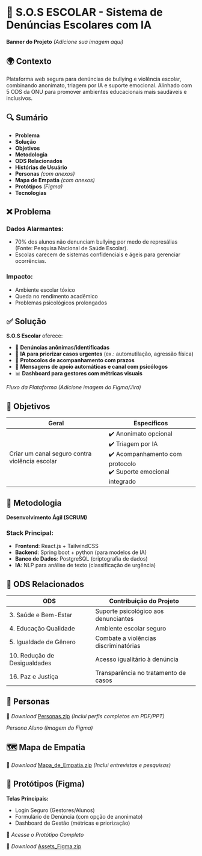 # 📢 S.O.S ESCOLAR - Sistema de Denúncias Escolares com IA
**Banner do Projeto** *(Adicione sua imagem aqui)*

## 🌍 Contexto
Plataforma web segura para denúncias de bullying e violência escolar, combinando anonimato, triagem por IA e suporte emocional. Alinhado com 5 ODS da ONU para promover ambientes educacionais mais saudáveis e inclusivos.

## 🔍 Sumário
- **Problema**
- **Solução**
- **Objetivos**
- **Metodologia**
- **ODS Relacionados**
- **Histórias de Usuário**
- **Personas** *(com anexos)*
- **Mapa de Empatia** *(com anexos)*
- **Protótipos** *(Figma)*
- **Tecnologias**

## ❌ Problema

### Dados Alarmantes:
- 70% dos alunos não denunciam bullying por medo de represálias (Fonte: Pesquisa Nacional de Saúde Escolar).
- Escolas carecem de sistemas confidenciais e ágeis para gerenciar ocorrências.

### Impacto:
- Ambiente escolar tóxico
- Queda no rendimento acadêmico
- Problemas psicológicos prolongados

## ✅ Solução
**S.O.S Escolar** oferece:
- 📌 **Denúncias anônimas/identificadas**
- 🤖 **IA para priorizar casos urgentes** (ex.: automutilação, agressão física)
- 📄 **Protocolos de acompanhamento com prazos**
- 💬 **Mensagens de apoio automáticas e canal com psicólogos**
- 📊 **Dashboard para gestores com métricas visuais**

*Fluxo da Plataforma* *(Adicione imagem do Figma/Jira)*

## 🎯 Objetivos

| Geral  | Específicos |
|--------|-------------|
| Criar um canal seguro contra violência escolar | ✔️ Anonimato opcional<br>✔️ Triagem por IA<br>✔️ Acompanhamento com protocolo<br>✔️ Suporte emocional integrado |

## 🔧 Metodologia
**Desenvolvimento Ágil (SCRUM)**

### Stack Principal:
- **Frontend**: React.js + TailwindCSS
- **Backend**: Spring boot + python (para modelos de IA)
- **Banco de Dados**: PostgreSQL (criptografia de dados)
- **IA**: NLP para análise de texto (classificação de urgência)

## 🌱 ODS Relacionados
| ODS | Contribuição do Projeto |
|-----|-------------------------|
| 3. Saúde e Bem-Estar | Suporte psicológico aos denunciantes |
| 4. Educação Qualidade | Ambiente escolar seguro |
| 5. Igualdade de Gênero | Combate a violências discriminatórias |
| 10. Redução de Desigualdades | Acesso igualitário à denúncia |
| 16. Paz e Justiça | Transparência no tratamento de casos |



## 👥 Personas



📁 *Download* [Personas.zip](#) *(Inclui perfis completos em PDF/PPT)*

*Persona Aluno* *(Imagem do Figma)*

## 🗺️ Mapa de Empatia


📁 *Download* [Mapa_de_Empatia.zip](#) *(Inclui entrevistas e pesquisas)*

## 🎨 Protótipos (Figma)

**Telas Principais:**
- Login Seguro (Gestores/Alunos)
- Formulário de Denúncia (com opção de anonimato)
- Dashboard de Gestão (métricas e priorização)

🔗 *Acesse o Protótipo Completo*

📁 *Download* [Assets_Figma.zip](#)

